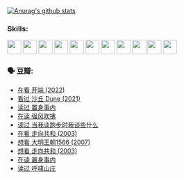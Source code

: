 
[![Anurag's github stats](https://github-readme-stats.vercel.app/api?username=w940853815)](https://github.com/anuraghazra/github-readme-stats)

### Skills:

<code><img height="32" src="https://cdn.jsdelivr.net/npm/simple-icons@v5/icons/python.svg"></code>
<code><img height="32" src="https://cdn.jsdelivr.net/npm/simple-icons@v5/icons/javascript.svg"></code>
<code><img height="32" src="https://cdn.jsdelivr.net/npm/simple-icons@v5/icons/django.svg"></code>
<code><img height="32" src="https://cdn.jsdelivr.net/npm/simple-icons@v5/icons/flask.svg"></code>
<code><img height="32" src="https://cdn.jsdelivr.net/npm/simple-icons@v5/icons/vuetify.svg"></code>
<code><img height="32" src="https://cdn.jsdelivr.net/npm/simple-icons@v5/icons/git.svg"></code>
<code><img height="32" src="https://cdn.jsdelivr.net/npm/simple-icons@v5/icons/docker.svg"></code>
<code><img height="32" src="https://cdn.jsdelivr.net/npm/simple-icons@v5/icons/postgresql.svg"></code>
<code><img height="32" src="https://cdn.jsdelivr.net/npm/simple-icons@v5/icons/elasticsearch.svg"></code>
<code><img height="32" src="https://cdn.jsdelivr.net/npm/simple-icons@v5/icons/macos.svg"></code>
<code><img height="32" src="https://cdn.jsdelivr.net/npm/simple-icons@v5/icons/linux.svg"></code>

### 🗣 豆瓣:

<!-- DOUBAN-ACTIVITIES:START -->
- [在看 开端‎ (2022)](https://www.douban.com/people/136069238/status/3733533297/?_i=42904816)
- [看过 沙丘 Dune‎ (2021)](https://www.douban.com/people/136069238/status/3726869471/?_i=42904816)
- [读过 置身事内](https://www.douban.com/people/136069238/status/3726223867/?_i=42904816)
- [在读 强风吹拂](https://www.douban.com/people/136069238/status/3725395475/?_i=42904816)
- [读过 当我谈跑步时我谈些什么](https://www.douban.com/people/136069238/status/3715422296/?_i=42904816)
- [在看 走向共和‎ (2003)](https://www.douban.com/people/136069238/status/3711470443/?_i=42904816)
- [想看 大明王朝1566‎ (2007)](https://www.douban.com/people/136069238/status/3710980213/?_i=42904816)
- [想看 走向共和‎ (2003)](https://www.douban.com/people/136069238/status/3710980002/?_i=42904816)
- [在读 置身事内](https://www.douban.com/people/136069238/status/3710472151/?_i=42904816)
- [读过 呼啸山庄](https://www.douban.com/people/136069238/status/3710470617/?_i=42904816)
<!-- DOUBAN-ACTIVITIES:END -->
<!--
**w940853815/w940853815** is a ✨ _special_ ✨ repository because its `README.md` (this file) appears on your GitHub profile.

Here are some ideas to get you started:

- 🔭 I’m currently working on ...
- 🌱 I’m currently learning ...
- 👯 I’m looking to collaborate on ...
- 🤔 I’m looking for help with ...
- 💬 Ask me about ...
- 📫 How to reach me: ...
- 😄 Pronouns: ...
- ⚡ Fun fact: ...
-->
